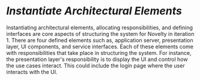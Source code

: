 # *Instantiate Architectural Elements*

Instantiating architectural elements, allocating responsibilities, and defining interfaces are core aspects of structuring the system for Novelty in iteration 1. There are four defined elements such as, application server, presentation layer, UI components, and service interfaces. Each of these elements come with responsibilities that take place in structuring the system. For instance, the presentation layer's responsibility is to display the UI and control how the use cases interact. This could include the login page where the user interacts with the UI.
